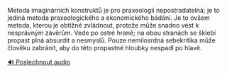 
Metoda imaginárních konstruktů je pro praxeologii nepostradatelná; je to jediná metoda praxeologického a ekonomického bádání. Je to ovšem metoda, kterou je obtížné zvládnout, protože může snadno vést k nesprávným závěrům. Vede po ostré hraně; na obou stranách se šklebí propast plná absurdit a nesmyslů. Pouze nemilosrdná sebekritika může člověku zabránit, aby do této propastné hloubky nespadl po hlavě.

[🔊 Poslechnout audio](/data/7-paragraphs/audio/chapter_47/para_005-Metoda-imaginrnch-konstrukt-je-pro-praxeologii.mp3)
